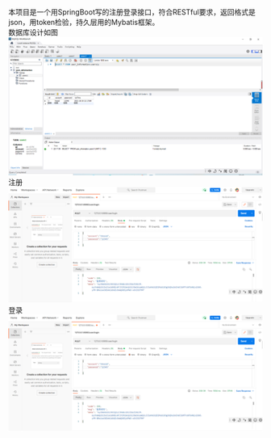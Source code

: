 <div>本项目是一个用SpringBoot写的注册登录接口，符合RESTful要求，返回格式是json，用token检验，持久层用的Mybatis框架。</div><div>数据库设计如图</div><div><img src="https://github.com/csccsid/LoginAPI/blob/master/database.PNG"></div><div>注册</div><div><img src="https://github.com/csccsid/LoginAPI/blob/master/login.PNG"></div><div>登录</div><div><img src="https://github.com/csccsid/LoginAPI/blob/master/login.PNG"></div><div><includetail><!--<![endif]--></includetail></div>
